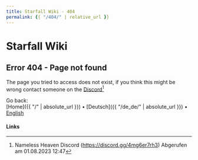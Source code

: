 ```yaml
---
title: Starfall Wiki - 404
permalink: {{ "/404/" | relative_url }}
---
```

# <t>Starfall Wiki</t>

## <r>Error 404</r> - Page not found

The page you tried to access does not exist, if you think this might be wrong contact someone on the [<o>Discord](https://discord.gg/4mg6er7rh3)[^1]

Go back:<br>
[<e>Home]({{ "/" | absolute_url }}) &#8226; [<e>Deutsch]({{ "/de_de/" | absolute_url }}) &#8226; [<m>English](#)

#### Links
[^1]: Nameless Heaven Discord (https://discord.gg/4mg6er7rh3) Abgerufen am 01.08.2023 12:47
